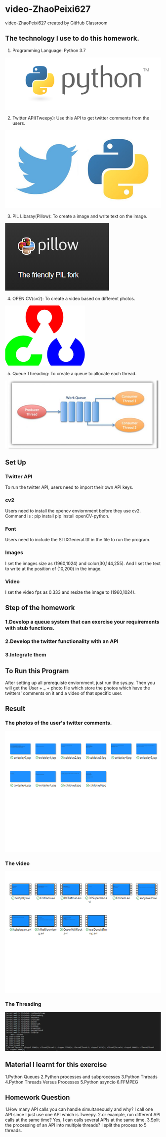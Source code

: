 # video-ZhaoPeixi627
video-ZhaoPeixi627 created by GitHub Classroom
## The technology I use to do this homework.
1. Programming Language: Python 3.7

![](https://github.com/BUEC500C1/video-ZhaoPeixi627/blob/master/ReadMePhoto/pylogo.png)

2. Twitter API(Tweepy): Use this API to get twitter comments from the users.

![](https://github.com/BUEC500C1/video-ZhaoPeixi627/blob/master/ReadMePhoto/twitter.jpg)

3. PIL Libaray(Pillow): To create a image and write text on the image.

![](https://github.com/BUEC500C1/video-ZhaoPeixi627/blob/master/ReadMePhoto/python-pillow-logo.png)

4. OPEN CV(cv2): To create a video based on different photos.

![](https://github.com/BUEC500C1/video-ZhaoPeixi627/blob/master/ReadMePhoto/download.png)

5. Queue Threading: To create a queue to allocate each thread.

![](https://github.com/BUEC500C1/video-ZhaoPeixi627/blob/master/ReadMePhoto/Queue.png)


## Set Up
### Twitter API 
To run the twitter API, users need to import their own API keys.
### cv2
Users need to install the opencv enviornment before they use cv2. Command is : pip install pip install openCV-python.
### Font
Users need to include the STIXGeneral.ttf in the file to run the program.
### Images
I set the images size as (1960,1024) and color(30,144,255). And I set the text to write at the position of (10,200) in the image.
### Video
I set the video fps as 0.333 and resize the image to (1960,1024).


## Step of the homework
### 1.Develop a queue system that can exercise your requirements with stub functions.

### 2.Develop the twitter functionality with an API

### 3.Integrate them

## To Run this Program
After setting up all prerequiste enviornment, just run the sys.py. Then you will get the User + _ + photo file which store the photos which have the twitters' comments on it and a video of that specific user.

## Result
### The photos of the user's twitter comments.

![](https://github.com/BUEC500C1/video-ZhaoPeixi627/blob/master/ReadMePhoto/coldplayphoto.png)

### The video

![](https://github.com/BUEC500C1/video-ZhaoPeixi627/blob/master/ReadMePhoto/video.png)

### The Threading

![](https://github.com/BUEC500C1/video-ZhaoPeixi627/blob/master/ReadMePhoto/Threading.png)

## Material I learnt for this exercise
1.Python Queues
2.Python processes and subprocesses
3.Python Threads
4.Python Threads Versus Processes
5.Python asyncio
6.FFMPEG

## Homework Question
1.How many API calls you can handle simultaneously and why?
I call one API since I just use one API which is Tweepy.
2.or example, run different API calls at the same time?
Yes, I can calls several APIs at the same time.
3.Split the processing of an API into multiple threads?
I split the process to 5 threads.


